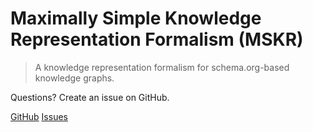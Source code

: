 # **M**aximally **S**imple **K**nowledge **R**epresentation Formalism (MSKR)

> A knowledge representation formalism for schema.org-based knowledge graphs.

Questions? Create an issue on GitHub.

[GitHub](https://github.com/kev-ang/mskr)
[Issues](https://github.com/kev-ang/mskr/issues)